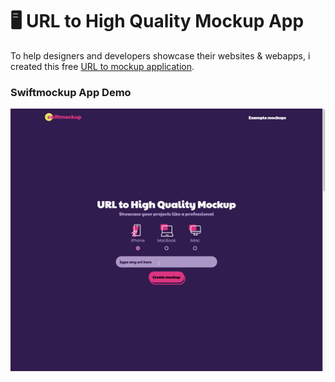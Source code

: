 # 🖥 URL to High Quality Mockup App

To help designers and developers showcase their websites & webapps, i created this free [URL to mockup application](https://www.swiftmockup.com).



### Swiftmockup App Demo 
![Demo gif](appdemo.gif)
